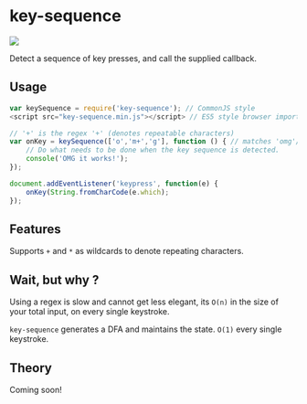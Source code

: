 # key-sequence
<a href="https://travis-ci.org/ashubham/array-filter-n">
  <img src="https://api.travis-ci.org/ashubham/key-sequence.svg?branch=master" class="badge">
</a>

Detect a sequence of key presses, and call the supplied callback.

## Usage

```javascript
var keySequence = require('key-sequence'); // CommonJS style
<script src="key-sequence.min.js"></script> // ES5 style browser imports.

// '+' is the regex '+' (denotes repeatable characters)
var onKey = keySequence(['o','m+','g'], function () { // matches 'omg'/'ommmg'/'ommmmmmmg' ...
    // Do what needs to be done when the key sequence is detected.
    console('OMG it works!');
});

document.addEventListener('keypress', function(e) {
    onKey(String.fromCharCode(e.which);
});
```

## Features

Supports `+` and `*` as wildcards to denote repeating characters.

## Wait, but why ?

Using a regex is slow and cannot get less elegant, its `O(n)` in the size of your total input,
on every single keystroke.

`key-sequence` generates a DFA and maintains the state. `O(1)` every single keystroke.

## Theory

Coming soon!




